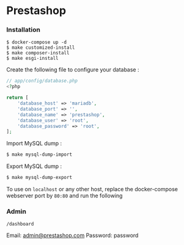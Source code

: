 # Prestashop

### Installation

~~~~~~~~~~~~~~~~~~~~~~~~~~~~~~~~~~~~~~~~~~~~~~~~~~~~~~~~~~~~~~~~~~~~~~~~~~~~~~~~
$ docker-compose up -d
$ make customized-install
$ make composer-install
$ make esgi-install
~~~~~~~~~~~~~~~~~~~~~~~~~~~~~~~~~~~~~~~~~~~~~~~~~~~~~~~~~~~~~~~~~~~~~~~~~~~~~~~~


Create the following file to configure your database : 
```php
// app/config/database.php
<?php

return [
    'database_host' => 'mariadb',
    'database_port' => '',
    'database_name' => 'prestashop',
    'database_user' => 'root',
    'database_password' => 'root',
];
```

Import MySQL dump :
````bash
$ make mysql-dump-import
````

Export MySQL dump :
````bash
$ make mysql-dump-export
````

To use on ``localhost`` or any other host, replace the 
docker-compose webserver port by ``80:80`` and run the following 

### Admin 
``/dashboard``

Email: admin@prestashop.com
Password: password
